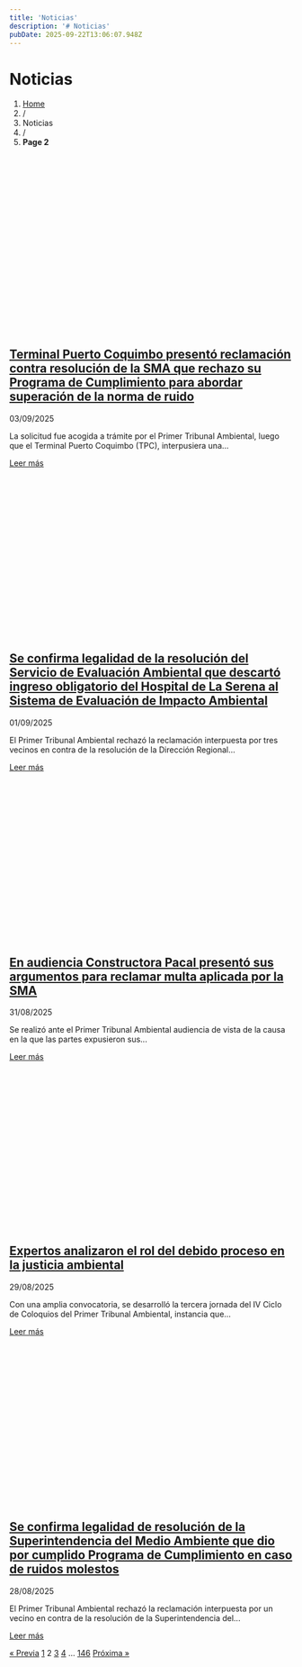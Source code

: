 ```yaml
---
title: 'Noticias'
description: '# Noticias'
pubDate: 2025-09-22T13:06:07.948Z
---
```


# Noticias

1.  [Home](https://www.1ta.cl)
2.  /
3.  Noticias
4.  /
5.  **Page 2**

[![Terminal Puerto Coquimbo presentó reclamación contra resolución de la SMA que rechazo su Programa de Cumplimiento para abordar superación de la norma de ruido](data:image/png;base64,iVBORw0KGgoAAAANSUhEUgAAAwAAAAHcAQMAAABbLF+wAAAABlBMVEUAAAD///+l2Z/dAAAAAXRSTlMAQObYZgAAAAlwSFlzAAAOxAAADsQBlSsOGwAAAENJREFUeNrtwQEBAAAAgiD/r25IQAEAAAAAAAAAAAAAAAAAAAAAAAAAAAAAAAAAAAAAAAAAAAAAAAAAAAAAAAAAwKcBtFwAAZge1KQAAAAASUVORK5CYII=)](https://www.1ta.cl/terminal-puerto-coquimbo-presento-reclamacion-contra-resolucion-de-la-sma-que-rechazo-su-programa-de-cumplimiento-para-abordar-superacion-de-la-norma-de-ruido/)

## [Terminal Puerto Coquimbo presentó reclamación contra resolución de la SMA que rechazo su Programa de Cumplimiento para abordar superación de la norma de ruido](https://www.1ta.cl/terminal-puerto-coquimbo-presento-reclamacion-contra-resolucion-de-la-sma-que-rechazo-su-programa-de-cumplimiento-para-abordar-superacion-de-la-norma-de-ruido/)

03/09/2025

La solicitud fue acogida a trámite por el Primer Tribunal Ambiental, luego que el Terminal Puerto Coquimbo (TPC), interpusiera una...

[Leer más](https://www.1ta.cl/terminal-puerto-coquimbo-presento-reclamacion-contra-resolucion-de-la-sma-que-rechazo-su-programa-de-cumplimiento-para-abordar-superacion-de-la-norma-de-ruido/)

[![Se confirma legalidad de la resolución del Servicio de Evaluación Ambiental que descartó ingreso obligatorio del Hospital de La Serena al Sistema de Evaluación de Impacto Ambiental](data:image/png;base64,iVBORw0KGgoAAAANSUhEUgAAAwAAAAGwAQAAAAA2rz9/AAAAAnRSTlMAAHaTzTgAAAA/SURBVHja7cExAQAAAMKg9U9tCy+gAAAAAAAAAAAAAAAAAAAAAAAAAAAAAAAAAAAAAAAAAAAAAAAAAAAAAOBno7AAAVtX7k0AAAAASUVORK5CYII=)](https://www.1ta.cl/se-confirma-legalidad-de-la-resolucion-del-servicio-de-evaluacion-ambiental-que-descarto-ingreso-obligatorio-del-hospital-de-la-serena-al-sistema-de-evaluacion-de-impacto-ambiental/)

## [Se confirma legalidad de la resolución del Servicio de Evaluación Ambiental que descartó ingreso obligatorio del Hospital de La Serena al Sistema de Evaluación de Impacto Ambiental](https://www.1ta.cl/se-confirma-legalidad-de-la-resolucion-del-servicio-de-evaluacion-ambiental-que-descarto-ingreso-obligatorio-del-hospital-de-la-serena-al-sistema-de-evaluacion-de-impacto-ambiental/)

01/09/2025

El Primer Tribunal Ambiental rechazó la reclamación interpuesta por tres vecinos en contra de la resolución de la Dirección Regional...

[Leer más](https://www.1ta.cl/se-confirma-legalidad-de-la-resolucion-del-servicio-de-evaluacion-ambiental-que-descarto-ingreso-obligatorio-del-hospital-de-la-serena-al-sistema-de-evaluacion-de-impacto-ambiental/)

[![En audiencia Constructora Pacal presentó sus argumentos para reclamar multa aplicada por la SMA](data:image/png;base64,iVBORw0KGgoAAAANSUhEUgAAAwAAAAGvAQAAAADEL48xAAAAAnRSTlMAAHaTzTgAAAA/SURBVHja7cExAQAAAMKg9U/tZwqgAAAAAAAAAAAAAAAAAAAAAAAAAAAAAAAAAAAAAAAAAAAAAAAAAAAAAOAGo08AAe9w08EAAAAASUVORK5CYII=)](https://www.1ta.cl/en-audiencia-constructora-pacal-presento-sus-argumentos-para-reclamar-multa-aplicada-por-la-sma/)

## [En audiencia Constructora Pacal presentó sus argumentos para reclamar multa aplicada por la SMA](https://www.1ta.cl/en-audiencia-constructora-pacal-presento-sus-argumentos-para-reclamar-multa-aplicada-por-la-sma/)

31/08/2025

Se realizó ante el Primer Tribunal Ambiental audiencia de vista de la causa en la que las partes expusieron sus...

[Leer más](https://www.1ta.cl/en-audiencia-constructora-pacal-presento-sus-argumentos-para-reclamar-multa-aplicada-por-la-sma/)

[![Expertos analizaron el rol del debido proceso en la justicia ambiental](data:image/png;base64,iVBORw0KGgoAAAANSUhEUgAAAwAAAAGrAQAAAABfvs0nAAAAAnRSTlMAAHaTzTgAAAA/SURBVHja7cExAQAAAMKg9U9tDQ+gAAAAAAAAAAAAAAAAAAAAAAAAAAAAAAAAAAAAAAAAAAAAAAAAAAAAAG4MocsAAS1p/u8AAAAASUVORK5CYII=)](https://www.1ta.cl/expertos-analizaron-el-rol-del-debido-proceso-en-la-justicia-ambiental/)

## [Expertos analizaron el rol del debido proceso en la justicia ambiental](https://www.1ta.cl/expertos-analizaron-el-rol-del-debido-proceso-en-la-justicia-ambiental/)

29/08/2025

Con una amplia convocatoria, se desarrolló la tercera jornada del IV Ciclo de Coloquios del Primer Tribunal Ambiental, instancia que...

[Leer más](https://www.1ta.cl/expertos-analizaron-el-rol-del-debido-proceso-en-la-justicia-ambiental/)

[![Se confirma legalidad de resolución de la Superintendencia del Medio Ambiente que dio por cumplido Programa de Cumplimiento en caso de ruidos molestos](data:image/png;base64,iVBORw0KGgoAAAANSUhEUgAAAwAAAAGwAQAAAAA2rz9/AAAAAnRSTlMAAHaTzTgAAAA/SURBVHja7cExAQAAAMKg9U9tCy+gAAAAAAAAAAAAAAAAAAAAAAAAAAAAAAAAAAAAAAAAAAAAAAAAAAAAAOBno7AAAVtX7k0AAAAASUVORK5CYII=)](https://www.1ta.cl/se-confirma-legalidad-de-resolucion-de-la-superintendencia-del-medio-ambiente-que-dio-por-cumplido-programa-de-cumplimiento-en-caso-de-ruidos-molestos/)

## [Se confirma legalidad de resolución de la Superintendencia del Medio Ambiente que dio por cumplido Programa de Cumplimiento en caso de ruidos molestos](https://www.1ta.cl/se-confirma-legalidad-de-resolucion-de-la-superintendencia-del-medio-ambiente-que-dio-por-cumplido-programa-de-cumplimiento-en-caso-de-ruidos-molestos/)

28/08/2025

El Primer Tribunal Ambiental rechazó la reclamación interpuesta por un vecino en contra de la resolución de la Superintendencia del...

[Leer más](https://www.1ta.cl/se-confirma-legalidad-de-resolucion-de-la-superintendencia-del-medio-ambiente-que-dio-por-cumplido-programa-de-cumplimiento-en-caso-de-ruidos-molestos/)

[« Previa](https://www.1ta.cl/noticias/page/1/) [1](https://www.1ta.cl/noticias/page/1/) 2 [3](https://www.1ta.cl/noticias/page/3/) [4](https://www.1ta.cl/noticias/page/4/) … [146](https://www.1ta.cl/noticias/page/146/) [Próxima »](https://www.1ta.cl/noticias/page/3/)
